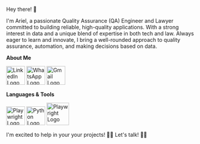 Hey there! 👋

I'm Ariel, a passionate Quality Assurance (QA) Engineer and Lawyer committed to building reliable, high-quality applications. With a strong interest in data and a unique blend of expertise in both tech and law. Always eager to learn and innovate, I bring a well-rounded approach to quality assurance, automation, and making decisions based on data.

**About Me**

<a href="https://www.linkedin.com/in/onnis/"><img src="https://upload.wikimedia.org/wikipedia/commons/thumb/8/81/LinkedIn_icon.svg/1200px-LinkedIn_icon.svg.png" alt="LinkedIn Logo" width="50" height="50"></a>
<a href="https://wa.me/+541161179711"><img src="https://upload.wikimedia.org/wikipedia/commons/thumb/1/19/WhatsApp_logo-color-vertical.svg/800px-WhatsApp_logo-color-vertical.svg.png" alt="WhatsApp Logo" width="50" height="50"></a>
<a href="mailto:arielonnis@gmail.com"><img src="https://upload.wikimedia.org/wikipedia/commons/thumb/8/8c/Gmail_Icon_%282013-2020%29.svg/2560px-Gmail_Icon_%282013-2020%29.svg.png" alt="Gmail Logo" width="50" height="50"></a>

**Languages & Tools**

<img src="https://upload.wikimedia.org/wikipedia/commons/thumb/9/9a/Visual_Studio_Code_1.35_icon.svg/480px-Visual_Studio_Code_1.35_icon.svg.png" alt="Playwright Logo" width="50" height="50"> <img src="https://upload.wikimedia.org/wikipedia/commons/thumb/c/c3/Python-logo-notext.svg/1869px-Python-logo-notext.svg.png" alt="Python Logo" width="50" height="50"> <img src="https://playwright.dev/img/playwright-logo.svg" alt="Playwright Logo" width="60" height="60"> 

I'm excited to help in your your projects! 🤝😉
Let's talk! 💬📞
